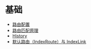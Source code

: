 # 基础

* [路由配置](RouteConfiguration.md)
* [路由匹配原理](RouteMatching.md)
* [History](Histories.md)
* [默认路由（IndexRoute）与 IndexLink](IndexRoutes.md)
